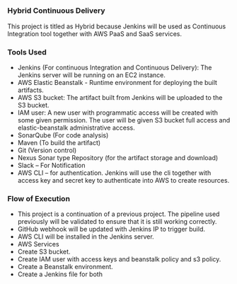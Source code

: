 #####

### Hybrid Continuous Delivery

This project is titled as Hybrid because Jenkins will be used as Continuous Integration tool together with AWS PaaS and SaaS services.

### Tools Used 

-	Jenkins (For continuous Integration and Continuous Delivery): The Jenkins server will be running on an EC2 instance.
-	AWS Elastic Beanstalk - Runtime environment for deploying the built artifacts.
-	AWS S3 bucket:  The artifact built from Jenkins will be uploaded to the S3 bucket.
-	IAM user: A new user with programmatic access will be created with some given permission. The user will be given S3 bucket full access and elastic-beanstalk administrative access.
-	SonarQube (For code analysis)
-	Maven (To build the artifact)
-	Git (Version control) 
-	Nexus Sonar type Repository (for the artifact storage and download)
-	Slack – For Notification
-	AWS CLI – for authentication. Jenkins will use the cli together with access key and secret key to authenticate into AWS to create resources. 


### Flow of Execution 

- This project is a continuation of a previous project. The pipeline used previously will be validated to ensure that it is still working correctly. 
- 	GitHub webhook will be updated with Jenkins IP to trigger build.
-	AWS CLI will be installed in the Jenkins server.
-	AWS Services
  - Create S3 bucket.
  - Create IAM user with access keys and beanstalk policy and s3 policy.
  - Create a Beanstalk environment.
-	Create a Jenkins file for both 




